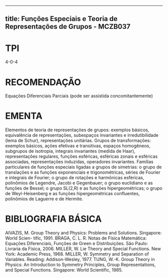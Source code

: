 
---
title: Funções Especiais e Teoria de Representações de Grupos - MCZB037 
---

# TPI

4-0-4

# RECOMENDAÇÃO

Equações Diferenciais Parciais (pode ser assistida concomitantemente)

# EMENTA

Elementos de teoria de representações de grupos: exemplos básicos, equivalência de representações, subespaços invariantes e irredutibilidade (lema de Schur), representações unitárias. Grupos de transformações: exemplos básicos, ações efetivas e transitivas, espaços homogêneos, subgrupos de isotropia, integrais invariantes (medida de Haar), representações regulares, funções esféricas, esféricas zonais e esféricas associadas, representações induzidas, operadores invariantes. Famílias particulares de funções especiais ligadas a grupos de simetrias: o grupo de translações e as funções exponenciais e trigonométricas, séries de Fourier e integrais de Fourier; o grupo de rotações e harmônicas esféricas, polinômios de Legendre, Jacobi e Gegenbauer; o grupo euclidiano e as funções de Bessel; o grupo SL(2,R) e as funções hipergeométricas; o grupo de Weyl-Heisenberg e as funções hipergeométricas confluentes, polinômios de Laguerre e de Hermite.

# BIBLIOGRAFIA BÁSICA

AIVAZIS, M. Group Theory and Physics: Problems and Solutions. Singapore: World Scien- tific, 1991.
BRAGA, C. L. R. Notas de Física Matemática: Equações Diferenciais, Funções de Green e Distribuições. São Paulo: Livraria da Física, 2006.
MILLER, W. Lie Theory and Special Functions. New York: Academic Press, 1968.
MILLER, W. Symmetry and Separation of Variables. Reading: Addison-Wesley, 1977.
TUNG, W.-K. Group Theory in Physics: An Introduction to Symmetry Principles, Group Representations, and Special Functions. Singapore: World Scientific, 1985.
        